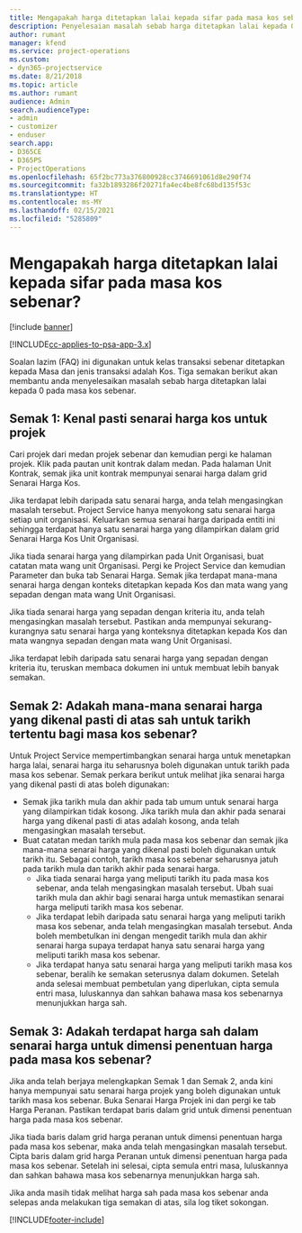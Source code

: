 ```yaml
---
title: Mengapakah harga ditetapkan lalai kepada sifar pada masa kos sebenar?
description: Penyelesaian masalah sebab harga ditetapkan lalai kepada 0 pada masa kos sebenar.
author: rumant
manager: kfend
ms.service: project-operations
ms.custom:
- dyn365-projectservice
ms.date: 8/21/2018
ms.topic: article
ms.author: rumant
audience: Admin
search.audienceType:
- admin
- customizer
- enduser
search.app:
- D365CE
- D365PS
- ProjectOperations
ms.openlocfilehash: 65f2bc773a376800928cc3746691061d8e290f74
ms.sourcegitcommit: fa32b1893286f20271fa4ec4be8fc68bd135f53c
ms.translationtype: HT
ms.contentlocale: ms-MY
ms.lasthandoff: 02/15/2021
ms.locfileid: "5285809"
---
```

# <a name="why-is-the-price-defaulting-to-zero-on-time-cost-actuals"></a>Mengapakah harga ditetapkan lalai kepada sifar pada masa kos sebenar?

[!include [banner](../includes/psa-now-project-operations.md)]

[!INCLUDE[cc-applies-to-psa-app-3.x](../includes/cc-applies-to-psa-app-3x.md)]

Soalan lazim (FAQ) ini digunakan untuk kelas transaksi sebenar ditetapkan kepada Masa dan jenis transaksi adalah Kos. Tiga semakan berikut akan membantu anda menyelesaikan masalah sebab harga ditetapkan lalai kepada 0 pada masa kos sebenar.
 
## <a name="check-1-identify-the-cost-price-list-for-the-project"></a>Semak 1: Kenal pasti senarai harga kos untuk projek

Cari projek dari medan projek sebenar dan kemudian pergi ke halaman projek. Klik pada pautan unit kontrak dalam medan. Pada halaman Unit Kontrak, semak jika unit kontrak mempunyai senarai harga dalam grid Senarai Harga Kos.

Jika terdapat lebih daripada satu senarai harga, anda telah mengasingkan masalah tersebut. Project Service hanya menyokong satu senarai harga setiap unit organisasi. Keluarkan semua senarai harga daripada entiti ini sehingga terdapat hanya satu senarai harga yang dilampirkan dalam grid Senarai Harga Kos Unit Organisasi.

Jika tiada senarai harga yang dilampirkan pada Unit Organisasi, buat catatan mata wang unit Organisasi. Pergi ke Project Service dan kemudian Parameter dan buka tab Senarai Harga. Semak jika terdapat mana-mana senarai harga dengan konteks ditetapkan kepada Kos dan mata wang yang sepadan dengan mata wang Unit Organisasi.
 
Jika tiada senarai harga yang sepadan dengan kriteria itu, anda telah mengasingkan masalah tersebut. Pastikan anda mempunyai sekurang-kurangnya satu senarai harga yang konteksnya ditetapkan kepada Kos dan mata wangnya sepadan dengan mata wang Unit Organisasi.

Jika terdapat lebih daripada satu senarai harga yang sepadan dengan kriteria itu, teruskan membaca dokumen ini untuk membuat lebih banyak semakan.

## <a name="check-2-are-any-of-the-price-lists-identified-above-valid-for-the-specific-date-of-the-time-cost-actual"></a>Semak 2: Adakah mana-mana senarai harga yang dikenal pasti di atas sah untuk tarikh tertentu bagi masa kos sebenar?

Untuk Project Service mempertimbangkan senarai harga untuk menetapkan harga lalai, senarai harga itu seharusnya boleh digunakan untuk tarikh pada masa kos sebenar. Semak perkara berikut untuk melihat jika senarai harga yang dikenal pasti di atas boleh digunakan:

- Semak jika tarikh mula dan akhir pada tab umum untuk senarai harga yang dilampirkan tidak kosong. Jika tarikh mula dan akhir pada senarai harga yang dikenal pasti di atas adalah kosong, anda telah mengasingkan masalah tersebut. 
- Buat catatan medan tarikh mula pada masa kos sebenar dan semak jika mana-mana senarai harga yang dikenal pasti boleh digunakan untuk tarikh itu. Sebagai contoh, tarikh masa kos sebenar seharusnya jatuh pada tarikh mula dan tarikh akhir pada senarai harga. 
    - Jika tiada senarai harga yang meliputi tarikh itu pada masa kos sebenar, anda telah mengasingkan masalah tersebut. Ubah suai tarikh mula dan akhir bagi senarai harga untuk memastikan senarai harga meliputi tarikh masa kos sebenar. 
    - Jika terdapat lebih daripada satu senarai harga yang meliputi tarikh masa kos sebenar, anda telah mengasingkan masalah tersebut. Anda boleh membetulkan ini dengan mengedit tarikh mula dan akhir senarai harga supaya terdapat hanya satu senarai harga yang meliputi tarikh masa kos sebenar. 
    - Jika terdapat hanya satu senarai harga yang meliputi tarikh masa kos sebenar, beralih ke semakan seterusnya dalam dokumen.
Setelah anda selesai membuat pembetulan yang diperlukan, cipta semula entri masa, luluskannya dan sahkan bahawa masa kos sebenarnya menunjukkan harga sah.

## <a name="check-3-is-there-a-price-in-the-price-list-for-the-pricing-dimensions-on-the-time-cost-actual"></a>Semak 3: Adakah terdapat harga sah dalam senarai harga untuk dimensi penentuan harga pada masa kos sebenar?

Jika anda telah berjaya melengkapkan Semak 1 dan Semak 2, anda kini hanya mempunyai satu senarai harga projek yang boleh digunakan untuk tarikh masa kos sebenar. Buka Senarai Harga Projek ini dan pergi ke tab Harga Peranan. Pastikan terdapat baris dalam grid untuk dimensi penentuan harga pada masa kos sebenar.

Jika tiada baris dalam grid harga peranan untuk dimensi penentuan harga pada masa kos sebenar, maka anda telah mengasingkan masalah tersebut. Cipta baris dalam grid harga Peranan untuk dimensi penentuan harga pada masa kos sebenar. Setelah ini selesai, cipta semula entri masa, luluskannya dan sahkan bahawa masa kos sebenarnya menunjukkan harga sah.
 
Jika anda masih tidak melihat harga sah pada masa kos sebenar anda selepas anda melakukan tiga semakan di atas, sila log tiket sokongan.





[!INCLUDE[footer-include](../includes/footer-banner.md)]